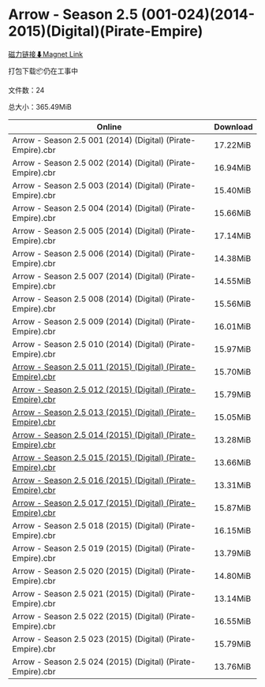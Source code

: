 # Arrow - Season 2.5 (001-024)(2014-2015)(Digital)(Pirate-Empire)

[磁力链接⬇Magnet Link](magnet:?xt=urn:btih:7bd8a6255a0cf0e6ad7f1645a5b3f02b48141252&dn=Arrow%20-%20Season%202.5%20%28001-024%29%282014-2015%29%28Digital%29%28Pirate-Empire%29)

打包下载📦仍在工事中

文件数：24

总大小：365.49MiB

Online | Download
--- | ---
Arrow - Season 2.5 001 (2014) (Digital) (Pirate-Empire).cbr | 17.22MiB
Arrow - Season 2.5 002 (2014) (Digital) (Pirate-Empire).cbr | 16.94MiB
Arrow - Season 2.5 003 (2014) (Digital) (Pirate-Empire).cbr | 15.40MiB
Arrow - Season 2.5 004 (2014) (Digital) (Pirate-Empire).cbr | 15.66MiB
Arrow - Season 2.5 005 (2014) (Digital) (Pirate-Empire).cbr | 17.14MiB
Arrow - Season 2.5 006 (2014) (Digital) (Pirate-Empire).cbr | 14.38MiB
Arrow - Season 2.5 007 (2014) (Digital) (Pirate-Empire).cbr | 14.55MiB
Arrow - Season 2.5 008 (2014) (Digital) (Pirate-Empire).cbr | 15.56MiB
Arrow - Season 2.5 009 (2014) (Digital) (Pirate-Empire).cbr | 16.01MiB
Arrow - Season 2.5 010 (2014) (Digital) (Pirate-Empire).cbr | 15.97MiB
[Arrow - Season 2.5 011 (2015) (Digital) (Pirate-Empire).cbr](https://github.com/alicewish/markdown/blob/master/comic/Arrow-Season-2-5-011-2015-Digital-Pirate-Empire-cbr.md) | 15.70MiB
[Arrow - Season 2.5 012 (2015) (Digital) (Pirate-Empire).cbr](https://github.com/alicewish/markdown/blob/master/comic/Arrow-Season-2-5-012-2015-Digital-Pirate-Empire-cbr.md) | 15.79MiB
[Arrow - Season 2.5 013 (2015) (Digital) (Pirate-Empire).cbr](https://github.com/alicewish/markdown/blob/master/comic/Arrow-Season-2-5-013-2015-Digital-Pirate-Empire-cbr.md) | 15.05MiB
[Arrow - Season 2.5 014 (2015) (Digital) (Pirate-Empire).cbr](https://github.com/alicewish/markdown/blob/master/comic/Arrow-Season-2-5-014-2015-Digital-Pirate-Empire-cbr.md) | 13.28MiB
[Arrow - Season 2.5 015 (2015) (Digital) (Pirate-Empire).cbr](https://github.com/alicewish/markdown/blob/master/comic/Arrow-Season-2-5-015-2015-Digital-Pirate-Empire-cbr.md) | 13.66MiB
[Arrow - Season 2.5 016 (2015) (Digital) (Pirate-Empire).cbr](https://github.com/alicewish/markdown/blob/master/comic/Arrow-Season-2-5-016-2015-Digital-Pirate-Empire-cbr.md) | 13.31MiB
[Arrow - Season 2.5 017 (2015) (Digital) (Pirate-Empire).cbr](https://github.com/alicewish/markdown/blob/master/comic/Arrow-Season-2-5-017-2015-Digital-Pirate-Empire-cbr.md) | 15.87MiB
Arrow - Season 2.5 018 (2015) (Digital) (Pirate-Empire).cbr | 16.15MiB
Arrow - Season 2.5 019 (2015) (Digital) (Pirate-Empire).cbr | 13.79MiB
Arrow - Season 2.5 020 (2015) (Digital) (Pirate-Empire).cbr | 14.80MiB
Arrow - Season 2.5 021 (2015) (Digital) (Pirate-Empire).cbr | 13.14MiB
Arrow - Season 2.5 022 (2015) (Digital) (Pirate-Empire).cbr | 16.55MiB
Arrow - Season 2.5 023 (2015) (Digital) (Pirate-Empire).cbr | 15.79MiB
Arrow - Season 2.5 024 (2015) (Digital) (Pirate-Empire).cbr | 13.76MiB